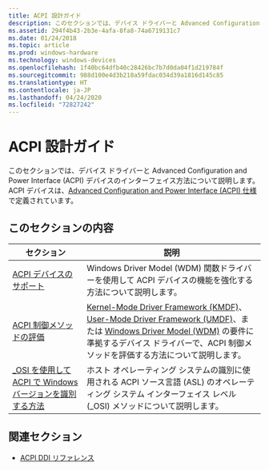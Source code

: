 ```yaml
---
title: ACPI 設計ガイド
description: このセクションでは、デバイス ドライバーと Advanced Configuration and Power Interface (ACPI) デバイスのインターフェイス方法について説明します。 ACPI デバイスは、Advanced Configuration and Power Interface (ACPI) 仕様で定義されています。
ms.assetid: 294f4b43-2b3e-4afa-8fa8-74a6719131c7
ms.date: 01/24/2018
ms.topic: article
ms.prod: windows-hardware
ms.technology: windows-devices
ms.openlocfilehash: 1f40bc64dfb40c28426bc7b7d0da04f1d219784f
ms.sourcegitcommit: 988d100e4d3b218a59fdac034d39a1816d145c85
ms.translationtype: HT
ms.contentlocale: ja-JP
ms.lasthandoff: 04/24/2020
ms.locfileid: "72827242"
---
```

# <a name="acpi-design-guide"></a>ACPI 設計ガイド

このセクションでは、デバイス ドライバーと Advanced Configuration and Power Interface (ACPI) デバイスのインターフェイス方法について説明します。 ACPI デバイスは、[Advanced Configuration and Power Interface (ACPI) 仕様](https://go.microsoft.com/fwlink/p/?linkid=866846)で定義されています。

## <a name="in-this-section"></a>このセクションの内容

| セクション | 説明 |
| --- | --- |
| [ACPI デバイスのサポート](supporting-acpi-devices.md) | Windows Driver Model (WDM) 関数ドライバーを使用して ACPI デバイスの機能を強化する方法について説明します。 |
| [ACPI 制御メソッドの評価](evaluating-acpi-control-methods.md) | [Kernel-Mode Driver Framework (KMDF)](https://docs.microsoft.com/windows-hardware/drivers/kernel)、[User-Mode Driver Framework (UMDF)](https://docs.microsoft.com/windows-hardware/drivers/wdf/getting-started-with-umdf-version-2)、または [Windows Driver Model (WDM)](https://docs.microsoft.com/windows-hardware/drivers/kernel/windows-driver-model) の要件に準拠するデバイス ドライバーで、ACPI 制御メソッドを評価する方法について説明します。 |
| [_OSI を使用して ACPI で Windows バージョンを識別する方法](winacpi-osi.md) | ホスト オペレーティング システムの識別に使用される ACPI ソース言語 (ASL) のオペレーティング システム インターフェイス レベル (\_OSI) メソッドについて説明します。 |

## <a name="related-sections"></a>関連セクション

- [ACPI DDI リファレンス](https://docs.microsoft.com/windows-hardware/drivers/ddi/_acpi)
